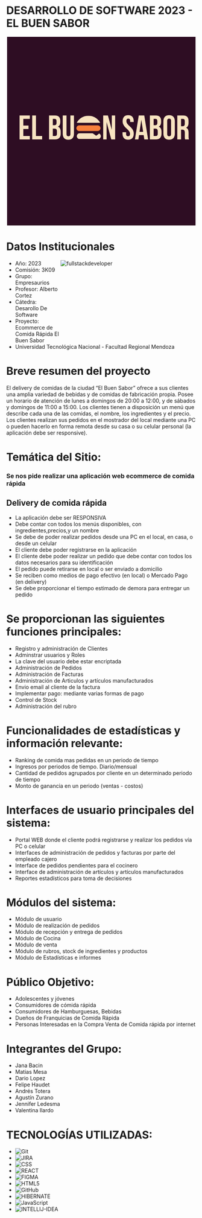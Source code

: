 # DESARROLLO DE SOFTWARE 2023 - EL BUEN SABOR

<div> 
    <p align="center">
        <img
            src="logo.png"
            alt="fullstackdeveloper"
            width="500px"
            height="500px"
            align="center"
        /> 
     </p>
</div>

# Datos Institucionales
 <p align="righ">
     <img
         src="https://media.giphy.com/media/2C6v4QD5d3YOO4YhID/giphy-downsized-large.gif"
         alt="fullstackdeveloper"
        width="360px"
         height="190px"
        align="right"
    />
 </p>

* Año: 2023
* Comisión: 3K09
* Grupo: Empresaurios
* Profesor: Alberto Cortez
* Cátedra: Desarollo De Software
* Proyecto: Ecommerce de Comida Rápida El Buen Sabor
* Universidad Tecnológica Nacional - Facultad Regional Mendoza

# Breve resumen del proyecto

El delivery de comidas de la ciudad “El Buen Sabor” ofrece a sus clientes una amplia variedad de bebidas y de comidas de fabricación propia. Posee un horario de atención de lunes a domingos de 20:00 a 12:00, y de sábados y domingos de 11:00 a 15:00. Los clientes tienen a disposición un menú que describe cada una de las comidas, el nombre, los ingredientes y el precio. Los clientes realizan sus pedidos en el mostrador del local mediante una PC o pueden hacerlo en forma remota desde su casa o su celular personal (la aplicación debe ser responsive).

# Temática del Sitio:

<h3>Se nos pide realizar una aplicación web ecommerce de comida rápida</h3>

<h2> Delivery de comida rápida </h2>

* La aplicación debe ser RESPONSIVA
* Debe contar con todos los menús disponibles, con ingredientes,precios,y un nombre
* Se debe de poder realizar pedidos desde una PC en el local, en casa, o desde un celular
* El cliente debe poder registrarse en la aplicación
* El cliente debe poder realizar un pedido que debe contar con todos los datos necesarios para su identificación
* El pedido puede retirarse en local o ser enviado a domicilio
* Se reciben como medios de pago efectivo (en local) o Mercado Pago (en delivery)
* Se debe proporcionar el tiempo estimado de demora para entregar un pedido

# Se proporcionan las siguientes funciones principales: 

* Registro y administración de Clientes
* Adminstrar usuarios y Roles
* La clave del usuario debe estar encriptada
* Administración de Pedidos
* Administración de Facturas
* Administración de Articulos y artículos manufacturados
* Envio email al cliente de la factura
* Implementar pago: mediante varias formas de pago
* Control de Stock
* Administración del rubro

# Funcionalidades de estadísticas y información relevante:

* Ranking de comida mas pedidas en un periodo de tiempo
* Ingresos por periodos de tiempo. Diario/mensual
* Cantidad de pedidos agrupados por cliente en un determinado periodo de tiempo
* Monto de ganancia en un periodo (ventas - costos)

# Interfaces de usuario principales del sistema:

*	Portal WEB donde el cliente podrá registrarse y realizar los pedidos vía PC o celular
*	Interfaces de administración de pedidos y facturas por parte del empleado cajero
*	Interface de pedidos pendientes para el cocinero
*	Interface de administración de artículos y artículos manufacturados
*	Reportes estadísticos para toma de decisiones

# Módulos del sistema:

* Módulo de usuario
* Módulo de realización de pedidos
* Módulo de recepción y entrega de pedidos
* Módulo de Cocina
* Módulo de venta
* Módulo de rubros, stock de ingredientes y productos
* Módulo de Estadísticas e informes

# Público Objetivo:

* Adolescentes y jóvenes
* Consumidores de cómida rápida
* Consumidores de Hamburguesas, Bebidas
* Dueños de Franquicias de Comida Rápida
* Personas Interesadas en la Compra Venta de Comida rápida por internet

# Integrantes del Grupo:

* Jana Bacin
* Matias Mesa
* Dario Lopez
* Felipe Haudet
* Andrés Totera
* Agustín Zurano
* Jennifer Ledesma
* Valentina Ilardo

# TECNOLOGÍAS UTILIZADAS:

* ![Git](https://img.shields.io/badge/git-%23F05033.svg?style=for-the-badge&logo=git&logoColor=white)
* ![JIRA](https://img.shields.io/badge/Jira-0052CC?style=for-the-badge&logo=Jira&logoColor=white)
* ![CSS](https://img.shields.io/badge/CSS3-1572B6?style=for-the-badge&logo=css3&logoColor=white)
* ![REACT](https://img.shields.io/badge/React-20232A?style=for-the-badge&logo=react&logoColor=61DAFB)
* ![FIGMA](https://img.shields.io/badge/Figma-F24E1E?style=for-the-badge&logo=figma&logoColor=white)
* ![HTML5](https://img.shields.io/badge/HTML5-E34F26?style=for-the-badge&logo=html5&logoColor=white)
* ![GitHub](https://img.shields.io/badge/github-%23121011.svg?style=for-the-badge&logo=github&logoColor=white)
* ![HIBERNATE](https://img.shields.io/badge/Hibernate-59666C?style=for-the-badge&logo=Hibernate&logoColor=white)
* ![JavaScript](https://img.shields.io/badge/JavaScript-F7DF1E?style=for-the-badge&logo=javascript&logoColor=black)
* ![INTELLIJ-IDEA](https://img.shields.io/badge/IntelliJ_IDEA-000000.svg?style=for-the-badge&logo=intellij-idea&logoColor=white)



